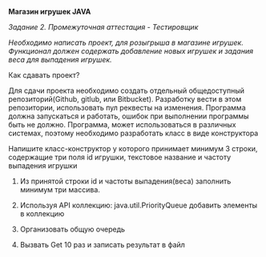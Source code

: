 
**Магазин игрушек JAVA**

*Задание 2. Промежуточная аттестация - Тестировщик*

*Необходимо написать проект, для розыгрыша в магазине игрушек. Функционал должен содержать добавление новых игрушек и задания веса для выпадения игрушек.*


Как сдавать проект?

Для сдачи проекта необходимо создать отдельный общедоступный репозиторий(Github, gitlub, или Bitbucket). Разработку вести в этом репозитории, использовать пул реквесты на изменения. Программа должна запускаться и работать, ошибок при выполнении программы быть не должно. Программа, может использоваться в различных системах, поэтому необходимо разработать класс в виде конструктора

Напишите класс-конструктор у которого принимает минимум 3 строки, содержащие три поля id игрушки, текстовое название и частоту выпадения игрушки

1. Из принятой строки id и частоты выпадения(веса) заполнить минимум три массива.

2. Используя API коллекцию: java.util.PriorityQueue добавить элементы в коллекцию

3. Организовать общую очередь

4. Вызвать Get 10 раз и записать результат в файл